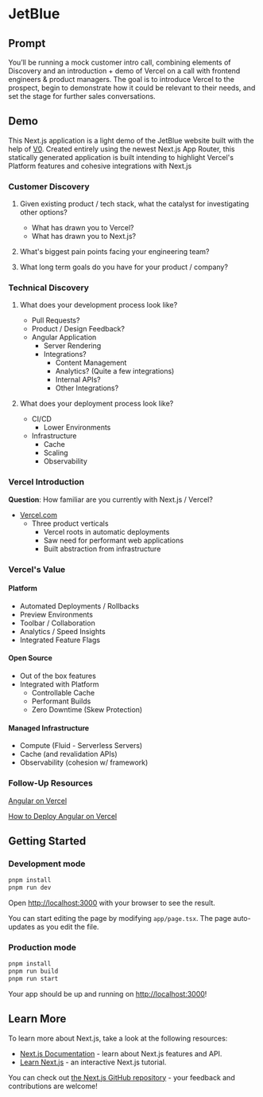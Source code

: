 # JetBlue

## Prompt

You’ll be running a mock customer intro call, combining elements of Discovery and an introduction + demo of Vercel on a
call with frontend engineers & product managers. The goal is to introduce Vercel to the prospect, begin to demonstrate
how it could be relevant to their needs, and set the stage for further sales conversations.

## Demo

This Next.js application is a light demo of the JetBlue website built with the help of [V0](https://v0.dev). 
Created entirely using the newest Next.js App Router, this statically generated application is built intending to
highlight Vercel's Platform features and cohesive integrations with Next.js

### Customer Discovery
1. Given existing product / tech stack, what the catalyst for investigating other options?
    * What has drawn you to Vercel?
    * What has drawn you to Next.js?

2. What's biggest pain points facing your engineering team?

3. What long term goals do you have for your product / company?


### Technical Discovery

1. What does your development process look like?
   * Pull Requests?
   * Product / Design Feedback?
   * Angular Application
     * Server Rendering
     * Integrations?
       * Content Management
       * Analytics? (Quite a few integrations)
       * Internal APIs?
       * Other Integrations?

2. What does your deployment process look like?
    * CI/CD
        * Lower Environments
    * Infrastructure
        * Cache
        * Scaling
        * Observability

### Vercel Introduction
**Question**: How familiar are you currently with Next.js / Vercel?

* [Vercel.com](https://vercel.com/home)
  * Three product verticals
    * Vercel roots in automatic deployments
    * Saw need for performant web applications
    * Built abstraction from infrastructure

### Vercel's Value

#### Platform

* Automated Deployments / Rollbacks
* Preview Environments
* Toolbar / Collaboration
* Analytics / Speed Insights
* Integrated Feature Flags

#### Open Source

* Out of the box features
* Integrated with Platform
  * Controllable Cache 
  * Performant Builds
  * Zero Downtime (Skew Protection)

#### Managed Infrastructure

* Compute (Fluid - Serverless Servers)
* Cache (and revalidation APIs)
* Observability (cohesion w/ framework)


### Follow-Up Resources

[Angular on Vercel](https://vercel.com/solutions/angular)

[How to Deploy Angular on Vercel](https://vercel.com/guides/deploying-angular-with-vercel)

## Getting Started

### Development mode

```bash
pnpm install
pnpm run dev
```

Open [http://localhost:3000](http://localhost:3000) with your browser to see the result.

You can start editing the page by modifying `app/page.tsx`. The page auto-updates as you edit the file.

### Production mode

```bash
pnpm install
pnpm run build
pnpm run start
```

Your app should be up and running on [http://localhost:3000](http://localhost:3000)!

## Learn More

To learn more about Next.js, take a look at the following resources:

- [Next.js Documentation](https://nextjs.org/docs) - learn about Next.js features and API.
- [Learn Next.js](https://nextjs.org/learn) - an interactive Next.js tutorial.

You can check out [the Next.js GitHub repository](https://github.com/vercel/next.js/) - your feedback and contributions
are welcome!
